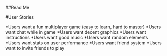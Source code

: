 ##Read Me

#User Stories

*Users want a fun multiplayer game (easy to learn, hard to master)
*Users want chat while in game
*Users want decent graphics
*Users want instructions
*Users want good music
*Users want random elements
*Users want stats on user performance
*Users want friend system
*Users want to invite friends to play
